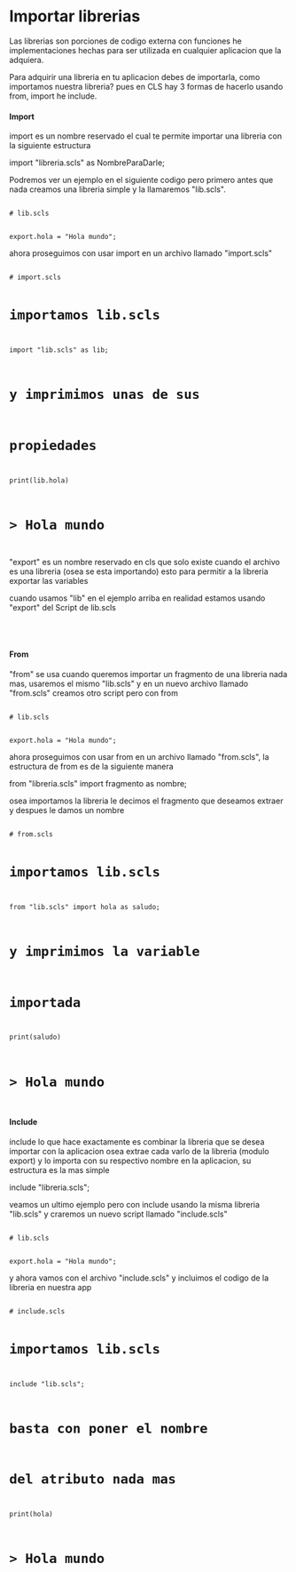 <h1>
	Importar librerias
</h1>
<p>
	Las librerias son porciones de codigo externa con funciones
	he implementaciones hechas para ser utilizada en cualquier
	aplicacion que la adquiera.
</p>
<p>
	Para adquirir una libreria en tu aplicacion debes de 
	importarla, como importamos nuestra libreria? pues en CLS
	hay 3 formas de hacerlo usando from, import he include.
</p>
<h4 class="green">
	Import
</h4>
<p>
	import es un nombre reservado el cual te permite importar
	una libreria con la siguiente estructura
</p>
<p class="gold">
	import "libreria.scls" as NombreParaDarle;
</p>
<p>
	Podremos ver un ejemplo en el siguiente codigo pero
	primero antes que nada creamos una libreria simple
	y la llamaremos "lib.scls".
</p>
<code type=cls>
# lib.scls

export.hola = "Hola mundo";
</code>
<p>
	ahora proseguimos con usar import en un archivo
	llamado "import.scls"
</p>
<code type=cls>
# import.scls

# importamos lib.scls
import "lib.scls" as lib;

# y imprimimos unas de sus
# propiedades
print(lib.hola)

# > Hola mundo

</code>
<p>
	"export" es un nombre reservado en cls que solo existe
	cuando el archivo es una libreria (osea se esta importando)
	esto para permitir a la libreria exportar las variables
</p>
<p>
	cuando usamos "lib" en el ejemplo arriba en realidad estamos
	usando "export" del Script de lib.scls
</p>
<br>
<br>
<h4 class="green">
	From
</h4>
<p>
	"from" se usa cuando queremos importar un fragmento de una
	libreria nada mas, usaremos el mismo "lib.scls" y en un nuevo
	archivo llamado "from.scls" creamos otro script pero con from
</p>



<code type=cls>
# lib.scls

export.hola = "Hola mundo";
</code>
<p>
	ahora proseguimos con usar from en un archivo
	llamado "from.scls", la estructura de from es
	de la siguiente manera
</p>
<p class="gold">
	from "libreria.scls" import fragmento as nombre;
</p>
<p>
	osea importamos la libreria le decimos el fragmento que
	deseamos extraer y despues le damos un nombre
</p>
<code type=cls>
# from.scls

# importamos lib.scls
from "lib.scls" import hola as saludo;

# y imprimimos la variable
# importada
print(saludo)

# > Hola mundo
</code>

<h4 class="green">
	Include
</h4>
<p>
	include lo que hace exactamente es combinar la libreria
	que se desea importar con la aplicacion osea extrae cada
	varlo de la libreria (modulo export) y lo importa con su
	respectivo nombre en la aplicacion, su estructura es la
	mas simple
</p>
<p class="gold">
	include "libreria.scls";
</p>
<p>
	veamos un ultimo ejemplo pero con include usando la misma
	libreria "lib.scls" y craremos un nuevo script llamado
	"include.scls"
</p>

<code type=cls>
# lib.scls

export.hola = "Hola mundo";
</code>

<p>
	y ahora vamos con el archivo "include.scls" y incluimos
	el codigo de la libreria en nuestra app
</p>

<code type=cls>
# include.scls

# importamos lib.scls
include "lib.scls";

# basta con poner el nombre
# del atributo nada mas

print(hola)

# > Hola mundo
</code>